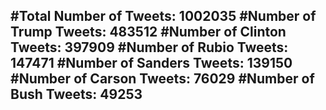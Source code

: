 #Total Number of Tweets: 1002035 
#Number of Trump Tweets: 483512
#Number of Clinton Tweets: 397909
#Number of Rubio Tweets: 147471
#Number of Sanders Tweets: 139150
#Number of Carson Tweets: 76029
#Number of Bush Tweets: 49253
---
